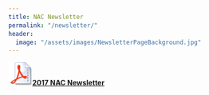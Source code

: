 ```yaml
---
title: NAC Newsletter
permalink: "/newsletter/"
header:
  image: "/assets/images/NewsletterPageBackground.jpg"
---
```


![Alt](/assets/images/pdf.png "PDF")**[2017 NAC Newsletter](/assets/uploads/2017/nacouncilnewsletter17web.pdf)**
